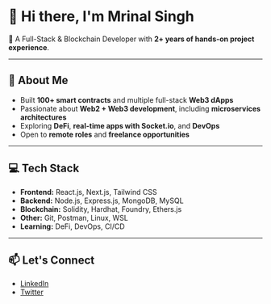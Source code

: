 # 👋 Hi there, I'm Mrinal Singh

🚀 A Full-Stack & Blockchain Developer with **2+ years of hands-on project experience**.

---

## 🧠 About Me

- Built **100+ smart contracts** and multiple full-stack **Web3 dApps**
- Passionate about **Web2 + Web3 development**, including **microservices architectures**
- Exploring **DeFi**, **real-time apps with Socket.io**, and **DevOps**
- Open to **remote roles** and **freelance opportunities** 

---

## 💻 Tech Stack

- **Frontend:** React.js, Next.js, Tailwind CSS
- **Backend:** Node.js, Express.js, MongoDB, MySQL
- **Blockchain:** Solidity, Hardhat, Foundry, Ethers.js
- **Other:** Git, Postman, Linux, WSL
- **Learning:** DeFi, DevOps, CI/CD

---

## 📫 Let's Connect

- [LinkedIn](https://linkedin.com/in/mrinal-singh-43a9661a0/)
- [Twitter](https://twitter.com/MrinalS74850173)


